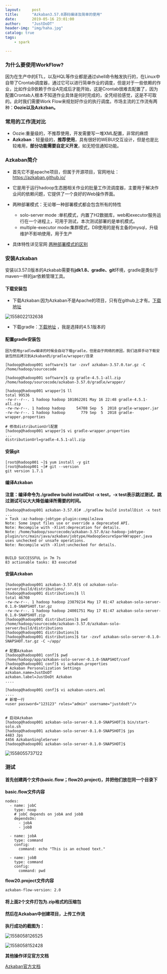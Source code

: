 ```yaml
---
layout:     post
title:      "Azkaban3.57.0源码编译及简单的使用"
date:       2019-05-16 23:01:00
author:     "JustDoDT"
header-img: "img/haha.jpg"
catalog: true
tags:
    - spark

---
```


### 为什么要使用WorkFlow?

因为在生产中的ETL，以及HQL等作业都是通过shell命令触发执行的，在Linux中自带了Crontab调度器，通过它可以进行简单作业的调度，但是对于一些依赖的作业，比如作业B依赖于作业A完成后才能开始，这是Crontab很难去配置了，因为配置Crontab人根本不知道作业具体是何时完成的，全凭经验感觉，这是不可取的。此时我们需要Work Flow来规划好作业的执行调度。市场主流的工作流有两种：**Oozie以及Azkzban。**
### 常用的工作流对比

- Oozie:重量级的，不推荐使用，开发需要写一堆XML配置，非常的麻烦
- **Azkzban**：轻量级的，**推荐使用**，具有很好的WEBUI交互设计，但是也是比较难用，**部分功能需要自定义开发**，如无短信通知功能。

### Azkaban简介
- 首先它不是apache项目，但属于开源项目，官网地址：https://azkaban.github.io/
- 它是用于运行hadoop生态圈相关作业的批量工作流调度器，主要用于解决作业间的依赖问题，它提供了一个良好的Web操作界面。

- 两种部署模式：无论哪一种部署模式都会包含所有的特性
  - solo-server mode :单机模式，内置了H2数据库，web和executor服务运行在一个进程上，可用于测试，本次测试部署的是单机模式。
  - multiple-executor mode:集群模式，DB使用的是有主备的mysql，升级维护不影响使用，用于生产

- 具体特性详见官网 [两种部署模式的区别](https://azkaban.readthedocs.io/en/latest/getStarted.html#building-from-source)

### 安装Azkaban

安装以3.57.0版本的Azkabab需要有**jdk1.8、gradle、git**环境，gradle是类似于maven一样的jar依赖管理工具。

#### 下载安装包

- 下载Azkaban:因为Azkaban不是Apache的项目，只有在github上才有。[下载地址](https://github.com/azkaban/azkaban/releases?after=3.66.0)

![1558022132638](C:\Users\HUAWEI\AppData\Roaming\Typora\typora-user-images\1558022132638.png)

- 下载gradle：[下载地址](https://gradle.org/releases/)  ，我是选择的4.5.1版本的

#### 配置gradle安装包

`因为使用gradlew编译的时候会自动下载gradle，但是由于网络的原因，我们选择手动下载安装包然后拷贝到Azkaban的/gradle/wrapper/目录`

~~~
[hadoop@hadoop001 software]$ tar -zxvf azkaban-3.57.0.tar.gz -C /home/hadoop/sourcecode

[hadoop@hadoop001 software]$ cp gradle-4.5.1-all.zip /home/hadoop/sourcecode/azkaban-3.57.0/gradle/wrapper/

[hadoop@hadoop001 wrapper]$ ll
total 99536
-rw-r--r--. 1 hadoop hadoop 101862201 May 16 22:48 gradle-4.5.1-all.zip
-rw-rw-r--. 1 hadoop hadoop     54708 Sep  5  2018 gradle-wrapper.jar
-rw-rw-r--. 1 hadoop hadoop       779 Sep  5  2018 gradle-wrapper.properties

# 修改distributionUrl配置
[hadoop@hadoop001 wrapper]$ vi gradle-wrapper.properties 
...
distributionUrl=gradle-4.5.1-all.zip
~~~

#### 安装git

~~~
[root@hadoop001 ~]$ yum install -y git
[root@hadoop001 ~]# git --version
git version 1.7.1
~~~

#### 编译Azkaban

**注意：编译命令为./gradlew build installDist -x test，-x test表示跳过测试，跳过测试可以大大降低编译所需要的时间。**

~~~
[hadoop@hadoop001 azkaban-3.57.0]# ./gradlew build installDist -x test
...
> Task :az-hadoop-jobtype-plugin:compileJava 
Note: Some input files use or override a deprecated API.
Note: Recompile with -Xlint:deprecation for details.
Note: /home/hadoop/sourcecode/azkaban-3.57.0/az-hadoop-jobtype-plugin/src/main/java/azkaban/jobtype/HadoopSecureSparkWrapper.java uses unchecked or unsafe operations.
Note: Recompile with -Xlint:unchecked for details.


BUILD SUCCESSFUL in 7m 7s
83 actionable tasks: 83 executed

~~~

#### 安装Azkaban

~~~
[hadoop@hadoop001 azkaban-3.57.0]$ cd azkaban-solo-server/build/distributions/
[hadoop@hadoop001 distributions]$ ll
total 46760
-rw-rw-r--. 1 hadoop hadoop 23879214 May 17 01:47 azkaban-solo-server-0.1.0-SNAPSHOT.tar.gz
-rw-rw-r--. 1 hadoop hadoop 24001751 May 17 01:47 azkaban-solo-server-0.1.0-SNAPSHOT.zip
[hadoop@hadoop001 distributions]$ pwd
/home/hadoop/sourcecode/azkaban-3.57.0/azkaban-solo-server/build/distributions
[hadoop@hadoop001 distributions]$ 
[hadoop@hadoop001 distributions]$ tar -zxvf azkaban-solo-server-0.1.0-SNAPSHOT.tar.gz -C ~/app/

# 配置Azkaban
[hadoop@hadoop001 conf]$ pwd
/home/hadoop/app/azkaban-solo-server-0.1.0-SNAPSHOT/conf
[hadoop@hadoop001 conf]$ vi azkaban.properties 
# Azkaban Personalization Settings
azkaban.name=JustDoDT
azkaban.label=JustDoDt Azkaban
....

[hadoop@hadoop001 conf]$ vi azkaban-users.xml   
....  
# 新增一行
<user password="123123" roles="admin" username="justdodt"/>


# 启动Azkaban
[hadoop@hadoop001 azkaban-solo-server-0.1.0-SNAPSHOT]$ bin/start-solo.sh 
[hadoop@hadoop001 azkaban-solo-server-0.1.0-SNAPSHOT]$ jps
4483 Jps
4456 AzkabanSingleServer
[hadoop@hadoop001 azkaban-solo-server-0.1.0-SNAPSHOT]$ 
~~~



![1558055737122](C:\Users\HUAWEI\AppData\Roaming\Typora\typora-user-images\1558055737122.png)

### 测试

#### 首先创建两个文件(basic.flow；flow20.project)，并把他们放在同一个目录下

**basic.flow文件内容**

~~~
nodes:
  - name: jobC
    type: noop
    # jobC depends on jobA and jobB
    dependsOn:
      - jobA
      - jobB

  - name: jobA
    type: command
    config:
      command: echo "This is an echoed text."

  - name: jobB
    type: command
    config:
      command: pwd
~~~

**flow20.project文件内容**

~~~
azkaban-flow-version: 2.0
~~~

#### 将上面2个文件打包为.zip格式的压缩包

#### 然后在Azkaban中创建项目，上传工作流

**执行成功的截图为：**

![1558058126525](C:\Users\HUAWEI\AppData\Roaming\Typora\typora-user-images\1558058126525.png)

![1558058152428](C:\Users\HUAWEI\AppData\Roaming\Typora\typora-user-images\1558058152428.png)



**其他操作详见官方文档**

[Azkaban官方文档](https://azkaban.readthedocs.io/en/latest/createFlows.html)



























































